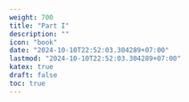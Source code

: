 ```yaml
---
weight: 700
title: "Part I"
description: ""
icon: "book"
date: "2024-10-10T22:52:03.304289+07:00"
lastmod: "2024-10-10T22:52:03.304289+07:00"
katex: true
draft: false
toc: true
---
```

